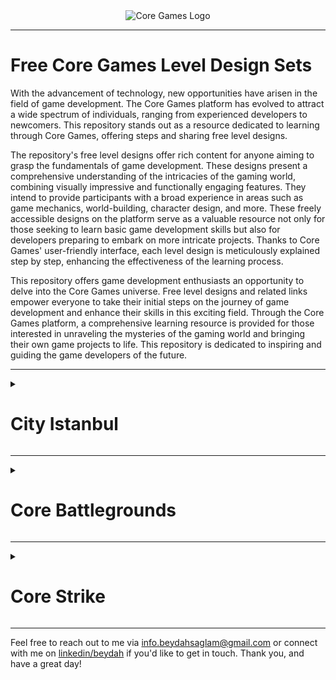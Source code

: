 <div align="center">
  <img src="https://www.coregames.com/img/logo/flat/core-logo.webp" alt="Core Games Logo" max-width: 100%; height: auto;>
</div>

---

# Free Core Games Level Design Sets

With the advancement of technology, new opportunities have arisen in the field of game development. The Core Games platform has evolved to attract a wide spectrum of individuals, ranging from experienced developers to newcomers. This repository stands out as a resource dedicated to learning through Core Games, offering steps and sharing free level designs.

The repository's free level designs offer rich content for anyone aiming to grasp the fundamentals of game development. These designs present a comprehensive understanding of the intricacies of the gaming world, combining visually impressive and functionally engaging features. They intend to provide participants with a broad experience in areas such as game mechanics, world-building, character design, and more.
These freely accessible designs on the platform serve as a valuable resource not only for those seeking to learn basic game development skills but also for developers preparing to embark on more intricate projects. Thanks to Core Games' user-friendly interface, each level design is meticulously explained step by step, enhancing the effectiveness of the learning process.

This repository offers game development enthusiasts an opportunity to delve into the Core Games universe. Free level designs and related links empower everyone to take their initial steps on the journey of game development and enhance their skills in this exciting field. Through the Core Games platform, a comprehensive learning resource is provided for those interested in unraveling the mysteries of the gaming world and bringing their own game projects to life. This repository is dedicated to inspiring and guiding the game developers of the future.

---

<details>
<summary><h1>City Istanbul</h1></summary>
<div align="center">
  <img src="https://manticoreprod-ms.azureedge.net/screenshots/3b5bdc25bc224a738e96d49ee5da3655_2_7XmHlD4J28Sb9zymK0HEIR_814A98F6CD55BDA2F3F4AB02F77B2E33F7C3763A.jpg" alt="Core Games" max-width: 100%; height: auto;>
</div>

## Summary

I'm an experienced programmer skilled in C and C++, currently learning game design and programming with Core Games. I've designed a virtual world including my house, streets, buildings, cars, NPCs, and weapons. This project enhances my programming and design abilities, aiming for an immersive gaming experience.

Through this journey, I'm advancing my skills in level design and game programming using Core Games, excited to create more projects ahead. Feel free to explore and get inspired by my game's design. Your feedback is highly appreciated!

This hands-on experience allows me to delve deeper into the world of game development, combining my programming background with creative design. I look forward to the challenges and discoveries that lie ahead, as I continue refining my expertise and contributing to the world of gaming.
  
[Click For More](https://www.coregames.com/games/3b5bdc/city-istanbul)
</details>

---

<details>
<summary><h1>Core Battlegrounds</h1></summary>
<div align="center">
  <img src="https://manticoreprod-ms.azureedge.net/screenshots/f9c30b815fb94e28afc676152b5b951e_2_He42QYptG6yf4GCrHPsHE_1CD258F62E766EAA22F9009FBC3E1F40A6DDB969.jpg" alt="Core Games" max-width: 100%; height: auto;>
</div>

## Summary

"Core G Battlegrounds" is an action-packed Battle Royale game that delivers suspenseful gameplay, allowing you to forge your path, strategize, and engage in conflicts to be the ultimate survivor. With stunning graphics, tactical mechanics, and dynamic environments, it offers:

Expansive Maps: Dive into diverse regions like forests, cities, and mountains, providing tactical advantages.
Weapon Variety: Choose from a wide array of customizable weapons and equipment to match your style.
Tactical Focus: Beyond aiming, strategic movement and equipment use are crucial for survival.
Experience immersive Battle Royale action, develop strategies, and outplay your rivals in the intense world of "Core G Battlegrounds".
  
[Click For More](https://www.coregames.com/games/f9c30b/core-g-battlegrounds)
</details>

---

<details>
<summary><h1>Core Strike</h1></summary>
<div align="center">
  <img src="https://manticoreprod-ms.azureedge.net/screenshots/ae75ecc5e59f40e78f7d49025ee6f7de_0_3D8nJHHClSadXgoWHpQewP_3095E734D6FAB8A4CE0A043C897E3C6063DE9F2A.jpg" alt="Core Games" max-width: 100%; height: auto;>
</div>

## Summary

"Core Strike" is a dynamic multiplayer third-person shooter game that combines fast-paced action with strategic gameplay. Engage in thrilling battles on competitive battlefields, utilizing speed, tactics, and teamwork. The game introduces fresh elements to the genre while honoring classic shooter game features.

Features:

Multiplayer Mode: Engage in team-based or free-for-all battles, supported by a balanced ranking system and fair matchmaking.

Weapon Variety: Choose from an array of weapons and equipment, each with distinct strengths and weaknesses, enabling adaptable strategies.

Stunning Graphics and Audio: Immerse yourself in the game's realistic visuals and immersive sounds, enhancing the excitement.

"Core Strike" offers a robust gaming experience, catering to shooter enthusiasts seeking both competition and enjoyment. Master strategy, reflexes, and collaboration to achieve victory...
  
[Click For More](https://www.coregames.com/games/ae75ec/core-strike)
</details>

---

Feel free to reach out to me via [info.beydahsaglam@gmail.com](mailto:info.beydahsaglam@gmail.com) or connect with me on [linkedin/beydah](https://www.linkedin.com/in/beydah/) if you'd like to get in touch.
Thank you, and have a great day!
